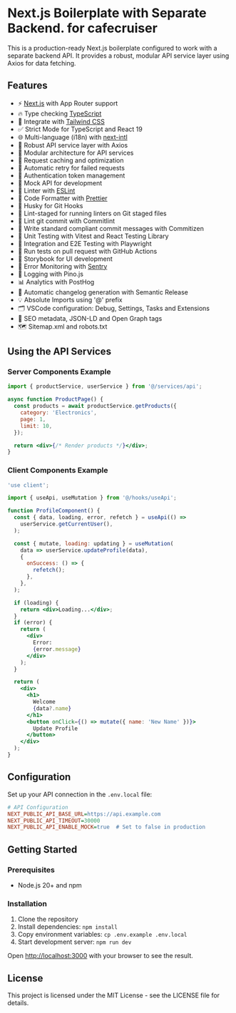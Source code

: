 # Next.js Boilerplate with Separate Backend. for cafecruiser

This is a production-ready Next.js boilerplate configured to work with a separate backend API. It provides a robust, modular API service layer using Axios for data fetching.

## Features

- ⚡ [Next.js](https://nextjs.org) with App Router support
- 🔥 Type checking [TypeScript](https://www.typescriptlang.org)
- 💎 Integrate with [Tailwind CSS](https://tailwindcss.com)
- ✅ Strict Mode for TypeScript and React 19
- 🌐 Multi-language (i18n) with [next-intl](https://next-intl-docs.vercel.app/)
- 🔄 Robust API service layer with Axios
- 🧩 Modular architecture for API services
- 🔄 Request caching and optimization
- 🔁 Automatic retry for failed requests
- 🔑 Authentication token management
- 🧪 Mock API for development
- 📏 Linter with [ESLint](https://eslint.org)
- 💖 Code Formatter with [Prettier](https://prettier.io)
- 🦊 Husky for Git Hooks
- 🚫 Lint-staged for running linters on Git staged files
- 🚓 Lint git commit with Commitlint
- 📓 Write standard compliant commit messages with Commitizen
- 🦺 Unit Testing with Vitest and React Testing Library
- 🧪 Integration and E2E Testing with Playwright
- 👷 Run tests on pull request with GitHub Actions
- 🎉 Storybook for UI development
- 🚨 Error Monitoring with [Sentry](https://sentry.io)
- 📝 Logging with Pino.js
- 📊 Analytics with PostHog
- 🎁 Automatic changelog generation with Semantic Release
- 💡 Absolute Imports using '@' prefix
- 🗂 VSCode configuration: Debug, Settings, Tasks and Extensions
- 🤖 SEO metadata, JSON-LD and Open Graph tags
- 🗺️ Sitemap.xml and robots.txt

## Using the API Services

### Server Components Example

```jsx
import { productService, userService } from '@/services/api';

async function ProductPage() {
  const products = await productService.getProducts({
    category: 'Electronics',
    page: 1,
    limit: 10,
  });

  return <div>{/* Render products */}</div>;
}
```

### Client Components Example

```jsx
'use client';

import { useApi, useMutation } from '@/hooks/useApi';

function ProfileComponent() {
  const { data, loading, error, refetch } = useApi(() =>
    userService.getCurrentUser(),
  );

  const { mutate, loading: updating } = useMutation(
    data => userService.updateProfile(data),
    {
      onSuccess: () => {
        refetch();
      },
    },
  );

  if (loading) {
    return <div>Loading...</div>;
  }
  if (error) {
    return (
      <div>
        Error:
        {error.message}
      </div>
    );
  }

  return (
    <div>
      <h1>
        Welcome
        {data?.name}
      </h1>
      <button onClick={() => mutate({ name: 'New Name' })}>
        Update Profile
      </button>
    </div>
  );
}
```

## Configuration

Set up your API connection in the `.env.local` file:

```ini
# API Configuration
NEXT_PUBLIC_API_BASE_URL=https://api.example.com
NEXT_PUBLIC_API_TIMEOUT=30000
NEXT_PUBLIC_API_ENABLE_MOCK=true  # Set to false in production
```

## Getting Started

### Prerequisites

- Node.js 20+ and npm

### Installation

1. Clone the repository
2. Install dependencies: `npm install`
3. Copy environment variables: `cp .env.example .env.local`
4. Start development server: `npm run dev`

Open [http://localhost:3000](http://localhost:3000) with your browser to see the result.

## License

This project is licensed under the MIT License - see the LICENSE file for details.
